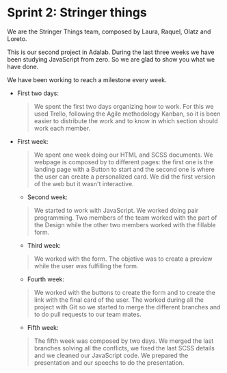 # Sprint 2: Stringer things
We are the Stringer Things team, composed by Laura, Raquel, Olatz and Loreto.

This is our second project in Adalab. During the last three weeks we have been studying JavaScript from zero. So we are glad to show you what we have done.

We have been working to reach a milestone every week.

- First two days:

  >  We spent the first two days organizing how to work. For this we used Trello, following the Agile methodology Kanban, so it is been easier to distribute the work and to know in which section should work each member.

- First week:

  >  We spent one week doing our HTML and SCSS documents. We webpage is composed by to different pages: the first one is the landing page with a Button to start and the second one is where the user can create a personalized card. We did the first version of the web but it wasn't interactive.

  - Second week:

  >  We started to work with JavaScript. We worked doing pair programming. Two members of the team worked with the part of the Design while the other two members worked with the fillable form.

  - Third week:

  >  We worked with the form. The objetive was to create a preview while the user was fulfilling the form.

    - Fourth week:

  >  We worked with the buttons to create the form and to create the link with the final card of the user. The worked during all the project with Git so we started to merge the different branches and to do pull requests to our team mates. 


    - Fifth week:

  > The fifth week was composed by two days. We merged the last branches solving all the conflicts, we fixed the last SCSS details and we cleaned our JavaScript code. We prepared the presentation and our speechs to do the presentation.
